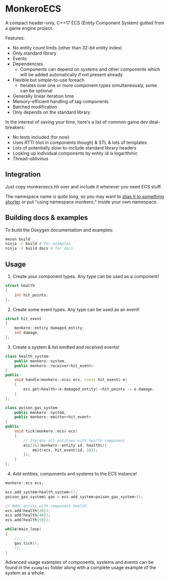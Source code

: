 MonkeroECS
==========

A compact header-only, C++17 ECS (Entity Component System) gutted from a game
engine project.

Features:
- No entity count limits (other than 32-bit entity index)
- Only standard library 
- Events
- Dependencies
  - Components can depend on systems and other components which will be added
    automatically if not present already
- Flexible but simple-to-use foreach
  - Iterates over one or more component types simultaneously, some can be
    optional
- Generally linear iteration time
- Memory-efficient handling of tag components
- Batched modification
- Only depends on the standard library

In the interest of saving your time, here's a list of common game dev deal-breakers:
- No tests included (for now)
- Uses RTTI (not in components though) & STL & lots of templates
- Lots of potentially slow-to-include standard library headers
- Looking up individual components by entity id is logarithmic
- Thread-oblivious

## Integration

Just copy monkeroecs.hh over and include it wherever you need ECS stuff.

The namespace name is quite long, so you may want to [alias it to something
shorter](https://en.cppreference.com/w/cpp/language/namespace_alias) or put
"using namespace monkero;" inside your own namespace.

## Building docs & examples

To build the Doxygen documentation and examples:
```sh
meson build
ninja -C build # for examples
ninja -C build docs # for docs
```

## Usage

1. Create your component types. Any type can be used as a component!
```cpp
struct health
{
    int hit_points;
};
```

2. Create some event types. Any type can be used as an event!
```cpp
struct hit_event
{
    monkero::entity damaged_entity;
    int damage;
};
```

3. Create a system & list emitted and received events!
```cpp
class health_system:
    public monkero::system,
    public monkero::receiver<hit_event>
{
public:
    void handle(monkero::ecs& ecs, const hit_event& e)
    {
        ecs.get<health>(e.damaged_entity)->hit_points -= e.damage;
    }
};

class poison_gas_system:
    public monkero::system,
    public monkero::emitter<hit_event>
{
public:
    void tick(monkero::ecs& ecs)
    {
        // Iterate all entities with health component
        ecs([&](monkero::entity id, health&){
            emit(ecs, hit_event{id, 10});
        });
    }
};
```

4. Add entities, components and systems to the ECS instance!
```cpp
monkero::ecs ecs;

ecs.add_system<health_system>();
poison_gas_system& gas = ecs.add_system<poison_gas_system>();

// Adds entity with component health
ecs.add(health{30});
ecs.add(health{40});
ecs.add(health{50});

while(main_loop)
{
    //...
    gas.tick();
    //...
}
```

Advanced usage examples of components, systems and events can be found in the
`examples` folder along with a complete usage example of the system as a whole.
